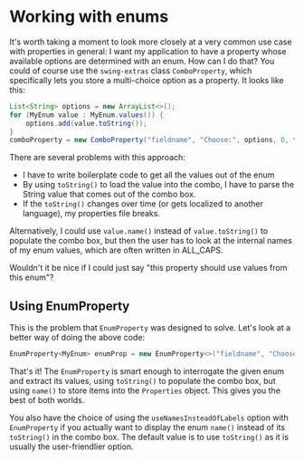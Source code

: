 # Working with enums

It's worth taking a moment to look more closely at a very common use case with properties in general:
I want my application to have a property whose available options are determined with an enum. How can I
do that? You could of course use the `swing-extras` class `ComboProperty`, which specifically lets
you store a multi-choice option as a property. It looks like this:

```java
List<String> options = new ArrayList<>();
for (MyEnum value : MyEnum.values()) {
    options.add(value.toString());
}
comboProperty = new ComboProperty("fieldname", "Choose:", options, 0, false);
```

There are several problems with this approach:
- I have to write boilerplate code to get all the values out of the enum
- By using `toString()` to load the value into the combo, I have to parse the String value that comes out of the combo box.
- If the `toString()` changes over time (or gets localized to another language), my properties file breaks.

Alternatively, I could use `value.name()` instead of `value.toString()` to populate the combo box, but 
then the user has to look at the internal names of my enum values, which are often written in ALL_CAPS.

Wouldn't it be nice if I could just say "this property should use values from this enum"?

## Using EnumProperty

This is the problem that `EnumProperty` was designed to solve. Let's look at a better way of doing the above code:

```java
EnumProperty<MyEnum> enumProp = new EnumProperty<>("fieldname", "Choose:" MyEnum.VALUE1);
```

That's it! The `EnumProperty` is smart enough to interrogate the given enum and extract its values, using
`toString()` to populate the combo box, but using `name()` to store items into the `Properties` object.
This gives you the best of both worlds.

You also have the choice of using the `useNamesInsteadOfLabels` option with `EnumProperty` if you actually
want to display the enum `name()` instead of its `toString()` in the combo box. The default value is
to use `toString()` as it is usually the user-friendlier option.
